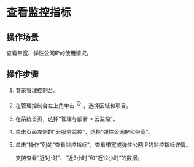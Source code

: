 # 查看监控指标<a name="vpc010013"></a>

## 操作场景<a name="section12997122513110"></a>

查看带宽、弹性公网IP的使用情况。

## 操作步骤<a name="section4462183911113"></a>

1.  登录管理控制台。


1.  在管理控制台左上角单击![](figures/icon-region.png)，选择区域和项目。
2.  在系统首页，选择“管理与部署 \> 云监控”。
3.  单击页面左侧的“云服务监控”，选择“弹性公网IP和带宽”。
4.  单击“操作”列的“查看监控指标”，查看带宽或弹性公网IP的监控指标详情。

    支持查看“近1小时”、“近3小时”和“近12小时”的数据。


